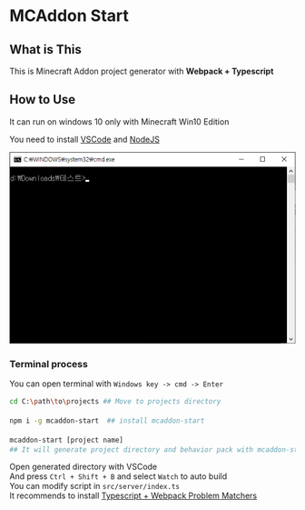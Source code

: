 # MCAddon Start
## What is This
This is Minecraft Addon project generator with **Webpack + Typescript**  

## How to Use
It can run on windows 10 only with Minecraft Win10 Edition  

You need to install [VSCode](https://code.visualstudio.com/) and [NodeJS](https://nodejs.org/en/)

![alt text](readme-image/render.gif)

### Terminal process
You can open terminal with `Windows key -> cmd -> Enter` 
```sh
cd C:\path\to\projects ## Move to projects directory

npm i -g mcaddon-start  ## install mcaddon-start

mcaddon-start [project name]
## It will generate project directory and behavior pack with mcaddon-start
```

Open generated directory with VSCode  
And press `Ctrl + Shift + B` and select `Watch` to auto build  
You can modify script in `src/server/index.ts`  
It recommends to install [Typescript + Webpack Problem Matchers](https://marketplace.visualstudio.com/items?itemName=eamodio.tsl-problem-matcher)
